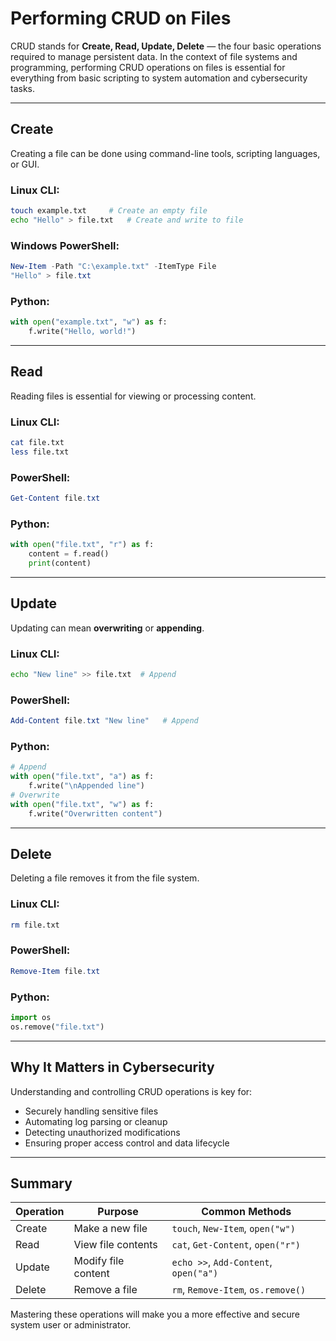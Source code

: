 # Performing CRUD on Files

CRUD stands for **Create, Read, Update, Delete** — the four basic operations required to manage persistent data. In the context of file systems and programming, performing CRUD operations on files is essential for everything from basic scripting to system automation and cybersecurity tasks.

---

## Create

Creating a file can be done using command-line tools, scripting languages, or GUI.

### Linux CLI:
```bash
touch example.txt     # Create an empty file
echo "Hello" > file.txt   # Create and write to file
```

### Windows PowerShell:
```powershell
New-Item -Path "C:\example.txt" -ItemType File
"Hello" > file.txt
```

### Python:
```python
with open("example.txt", "w") as f:
    f.write("Hello, world!")
```

---

## Read

Reading files is essential for viewing or processing content.

### Linux CLI:
```bash
cat file.txt
less file.txt
```

### PowerShell:
```powershell
Get-Content file.txt
```

### Python:
```python
with open("file.txt", "r") as f:
    content = f.read()
    print(content)
```

---

## Update

Updating can mean **overwriting** or **appending**.

### Linux CLI:
```bash
echo "New line" >> file.txt  # Append
```

### PowerShell:
```powershell
Add-Content file.txt "New line"   # Append
```

### Python:
```python
# Append
with open("file.txt", "a") as f:
    f.write("\nAppended line")
# Overwrite
with open("file.txt", "w") as f:
    f.write("Overwritten content")
```

---

## Delete

Deleting a file removes it from the file system.

### Linux CLI:
```bash
rm file.txt
```

### PowerShell:
```powershell
Remove-Item file.txt
```

### Python:
```python
import os
os.remove("file.txt")
```

---

## Why It Matters in Cybersecurity

Understanding and controlling CRUD operations is key for:
- Securely handling sensitive files
- Automating log parsing or cleanup
- Detecting unauthorized modifications
- Ensuring proper access control and data lifecycle

---

## Summary

| Operation | Purpose             | Common Methods         |
|-----------|---------------------|-------------------------|
| Create    | Make a new file      | `touch`, `New-Item`, `open("w")` |
| Read      | View file contents   | `cat`, `Get-Content`, `open("r")` |
| Update    | Modify file content  | `echo >>`, `Add-Content`, `open("a")` |
| Delete    | Remove a file        | `rm`, `Remove-Item`, `os.remove()` |

Mastering these operations will make you a more effective and secure system user or administrator.

